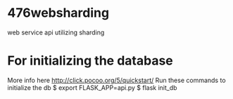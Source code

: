 # 476websharding
web service api utilizing sharding

# For initializing the database
More info here http://click.pocoo.org/5/quickstart/
Run these commands to initialize the db
  $ export FLASK_APP=api.py
  $ flask init_db
